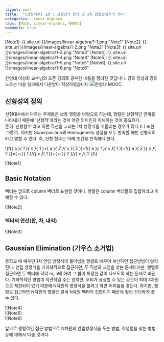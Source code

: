 ```yaml
---
layout: post
title:  "[선형대수] 1강 : 선형성의 정의 및 1차 연립방정식의 의미"
categories: Linear-Algebra
tags: [Math, Linear-Algebra, KMOOC]
comments: true
---
```

<script type="text/javascript"  src="https://cdn.mathjax.org/mathjax/latest/MathJax.js?config=TeX-AMS-MML_HTMLorMML"></script>

[//]: # (Image References)

[Note1]: {{ site.url }}/images/linear-algebra/1-1.png "Note1"
[Note2]: {{ site.url }}/images/linear-algebra/1-2.png "Note2"
[Note3]: {{ site.url }}/images/linear-algebra/1-3.png "Note3"
[Note4]: {{ site.url }}/images/linear-algebra/1-4.png "Note4"
[Note5]: {{ site.url }}/images/linear-algebra/1-5.png "Note5"
[Note6]: {{ site.url }}/images/linear-algebra/1-6.png "Note6"

한양대 이상화 교수님의 오픈 강의로 공부한 내용을 정리한 것입니다. 강의 영상과 강의 노트는 다음 링크에서 다운받아 작성하였습니다 ![한양대 MOOC](http://www.kocw.net/home/search/kemView.do?kemId=977757).  

## 선형성의 정의
선형대수에서 다루는 주제들은 보통 행렬을 바탕으로 하는데, 행렬은 선형적인 관계를 나타내기 때문에 '선형적'이라는 것이 어떤 의미인지 이해하는 것이 중요하다.  
흔히 '선형함수'라고 하면 직선을 그리는 1차 방정식을 떠올리는 경우가 많다 (나 또한 그랬고). 하지만 Superposition과 Homogeneity 성질을 모두 만족할 때만 선형적이라고 말할 수 있다. 즉, 선형 함수는 아래 조건을 만족해야 한다.  

\\(f({ a }_{ 1 }{ x }_{ 1 }+{ a }_{ 2 }{ x }_{ 2 })=f({ a }_{ 1 }{ x }_{ 1 })+f({ a }_{ 2 }{ x }_{ 2 })={ a }_{ 1 }f({ x }_{ 1 })+{ a }_{ 2 }f({ x }_{ 2 })\\)    

![Note1]

## Basic Notation
벡터는 앞으로 column 벡터로 표현할 것이다. 행렬은 column 벡터들의 집합이라고 이해할 수 있다.  

![Note2]  

### 벡터의 연산(합, 차, 내적)  
![Note3]  

## Gaussian Elimination (가우스 소거법)  
중학교 때 배우던 1차 연립 방정식의 풀이법을 행렬로 바꾸어 계산하면 접근방법이 달라진다. 연립 방정식을 기하학적으로 접근하면, 두 직선의 교점을 찾는 문제이지만, 행렬로 접근하면 두 벡터에 각각 m, n배 하여 그 합이 특정한 값이 나오도록 하는 문제로 바뀐다. 기하학적인 방법이 직관적일 수는 있지만, 우리가 상상할 수 있는 공간이 최대 3차원으로 제한되어 있기 때문에 N차원의 방정식을 풀려고 하면 어려움을 겪는다. 하지만, 행렬로 접근하면 N차원의 행렬은 결국 N차원 벡터의 집합이기 때문에 훨씬 간단하게 풀 수 있다.  

![Note4]  
![Note5]  
![Note6]  

앞으로 행렬적인 접근 방법으로 N차원의 연립방정식을 푸는 방법, 역행렬을 찾는 방법 등에 대해서 다룰 것이다.  